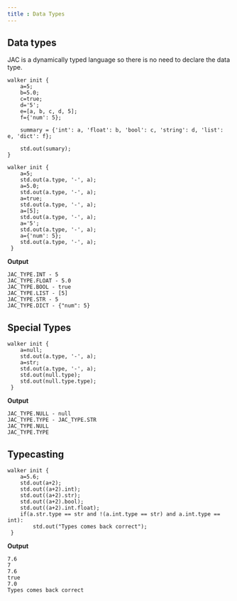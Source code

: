 ```yaml
---
title : Data Types
---
```



## Data types
JAC is a dynamically typed language so there is no need to declare the data type.
```jac
walker init {
    a=5;
    b=5.0;
    c=true;
    d='5';
    e=[a, b, c, d, 5];
    f={'num': 5};

    summary = {'int': a, 'float': b, 'bool': c, 'string': d, 'list': e, 'dict': f};

    std.out(sumary);
}
```

```jac
walker init {
    a=5;
    std.out(a.type, '-', a);
    a=5.0;
    std.out(a.type, '-', a);
    a=true;
    std.out(a.type, '-', a);
    a=[5];
    std.out(a.type, '-', a);
    a='5';
    std.out(a.type, '-', a);
    a={'num': 5};
    std.out(a.type, '-', a);
 }
```
**Output**
```
JAC_TYPE.INT - 5
JAC_TYPE.FLOAT - 5.0
JAC_TYPE.BOOL - true
JAC_TYPE.LIST - [5]
JAC_TYPE.STR - 5
JAC_TYPE.DICT - {"num": 5}
```
## Special Types
```jac
walker init {
    a=null;
    std.out(a.type, '-', a);
    a=str;
    std.out(a.type, '-', a);
    std.out(null.type);
    std.out(null.type.type);
 }
```
**Output**
```
JAC_TYPE.NULL - null
JAC_TYPE.TYPE - JAC_TYPE.STR
JAC_TYPE.NULL
JAC_TYPE.TYPE
```
## Typecasting
```jac
walker init {
    a=5.6;
    std.out(a+2);
    std.out((a+2).int);
    std.out((a+2).str);
    std.out((a+2).bool);
    std.out((a+2).int.float);
    if(a.str.type == str and !(a.int.type == str) and a.int.type == int):
        std.out("Types comes back correct");
 }
```
**Output**
```
7.6
7
7.6
true
7.0
Types comes back correct
```